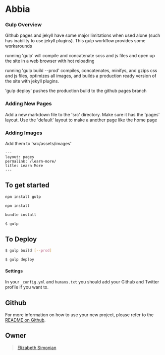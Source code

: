 # Abbia

### Gulp Overview

Github pages and jekyll have some major limitations when used alone (such has inability to use jekyll plugins). This gulp workflow provides some workarounds

running 'gulp' will compile and concatenate scss and js files and open up the site in a web browser with hot reloading

running 'gulp build --prod' compiles, concatenates, minifys, and gzips css and js files, optimizes all images, and builds a production ready version of the site with jekyll plugins.

'gulp deploy' pushes the production build to the github pages branch

### Adding New Pages

Add a new markdown file to the 'src' directory. Make sure it has the 'pages' layout. Use the 'default' layout to make a another page like the home page

### Adding Images

Add them to 'src/assets/images'

```
---
layout: pages
permalink: /learn-more/
title: Learn More
---
```

## To get started
```sh
npm install gulp
```
```sh
npm install
```
```sh
bundle install
```

```sh
$ gulp
```

## To Deploy

```sh
$ gulp build [--prod]
```

```sh
$ gulp deploy
```

#### Settings
In your `_config.yml` and `humans.txt` you should add your Github and Twitter
profile if you want to.


## Github
For more information on how to use your new project, please refer to the [README
on Github](https://github.com/sondr3/generator-jekyllized).

## Owner

> [Elizabeth Simonian](http://esimonian.github.io/abbia)
